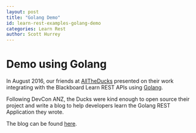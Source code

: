 ```yaml
---
layout: post
title: "Golang Demo"
id: learn-rest-examples-golang-demo
categories: Learn Rest
author: Scott Hurrey
---
```

# Demo using Golang

In August 2016, our friends at [AllTheDucks](https://www.alltheducks.com) presented on their work integrating with the Blackboard Learn REST APIs using [Golang](https://golang.org). 

Following DevCon ANZ, the Ducks were kind enough to open source their project and write a blog to help developers learn the Golang REST Application they wrote.

The blog can be found [here](https://blog.alltheducks.com/post/go-rest).